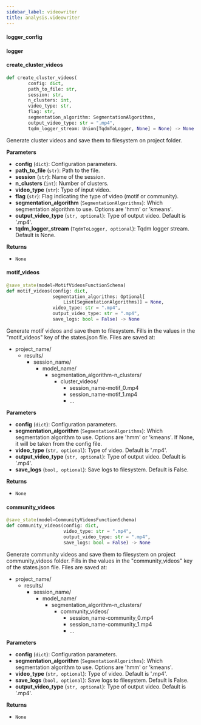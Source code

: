 ```yaml
---
sidebar_label: videowriter
title: analysis.videowriter
---
```


#### logger\_config

#### logger

#### create\_cluster\_videos

```python
def create_cluster_videos(
        config: dict,
        path_to_file: str,
        session: str,
        n_clusters: int,
        video_type: str,
        flag: str,
        segmentation_algorithm: SegmentationAlgorithms,
        output_video_type: str = ".mp4",
        tqdm_logger_stream: Union[TqdmToLogger, None] = None) -> None
```

Generate cluster videos and save them to filesystem on project folder.

**Parameters**

* **config** (`dict`): Configuration parameters.
* **path_to_file** (`str`): Path to the file.
* **session** (`str`): Name of the session.
* **n_clusters** (`int`): Number of clusters.
* **video_type** (`str`): Type of input video.
* **flag** (`str`): Flag indicating the type of video (motif or community).
* **segmentation_algorithm** (`SegmentationAlgorithms`): Which segmentation algorithm to use. Options are &#x27;hmm&#x27; or &#x27;kmeans&#x27;.
* **output_video_type** (`str, optional`): Type of output video. Default is &#x27;.mp4&#x27;.
* **tqdm_logger_stream** (`TqdmToLogger, optional`): Tqdm logger stream. Default is None.

**Returns**

* `None`

#### motif\_videos

```python
@save_state(model=MotifVideosFunctionSchema)
def motif_videos(config: dict,
                 segmentation_algorithms: Optional[
                     List[SegmentationAlgorithms]] = None,
                 video_type: str = ".mp4",
                 output_video_type: str = ".mp4",
                 save_logs: bool = False) -> None
```

Generate motif videos and save them to filesystem.
Fills in the values in the &quot;motif_videos&quot; key of the states.json file.
Files are saved at:
- project_name/
    - results/
        - session_name/
            - model_name/
                - segmentation_algorithm-n_clusters/
                    - cluster_videos/
                        - session_name-motif_0.mp4
                        - session_name-motif_1.mp4
                        - ...

**Parameters**

* **config** (`dict`): Configuration parameters.
* **segmentation_algorithm** (`SegmentationAlgorithms`): Which segmentation algorithm to use. Options are &#x27;hmm&#x27; or &#x27;kmeans&#x27;.
If None, it will be taken from the config file.
* **video_type** (`str, optional`): Type of video. Default is &#x27;.mp4&#x27;.
* **output_video_type** (`str, optional`): Type of output video. Default is &#x27;.mp4&#x27;.
* **save_logs** (`bool, optional`): Save logs to filesystem. Default is False.

**Returns**

* `None`

#### community\_videos

```python
@save_state(model=CommunityVideosFunctionSchema)
def community_videos(config: dict,
                     video_type: str = ".mp4",
                     output_video_type: str = ".mp4",
                     save_logs: bool = False) -> None
```

Generate community videos and save them to filesystem on project community_videos folder.
Fills in the values in the &quot;community_videos&quot; key of the states.json file.
Files are saved at:
- project_name/
    - results/
        - session_name/
            - model_name/
                - segmentation_algorithm-n_clusters/
                    - community_videos/
                        - session_name-community_0.mp4
                        - session_name-community_1.mp4
                        - ...

**Parameters**

* **config** (`dict`): Configuration parameters.
* **segmentation_algorithm** (`SegmentationAlgorithms`): Which segmentation algorithm to use. Options are &#x27;hmm&#x27; or &#x27;kmeans&#x27;.
* **video_type** (`str, optional`): Type of video. Default is &#x27;.mp4&#x27;.
* **save_logs** (`bool, optional`): Save logs to filesystem. Default is False.
* **output_video_type** (`str, optional`): Type of output video. Default is &#x27;.mp4&#x27;.

**Returns**

* `None`

